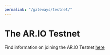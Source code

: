 ```yaml
---
permalink: "/gateways/testnet/"
---
```


# The AR.IO Testnet

Find information on joining the AR.IO Testnet [here](/../testnet)